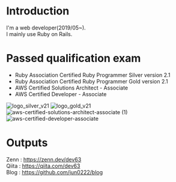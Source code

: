 # Introduction
I'm a web developer(2019/05~).  
I mainly use Ruby on Rails.

# Passed qualification exam
- Ruby Association Certified Ruby Programmer Silver version 2.1
- Ruby Association Certified Ruby Programmer Gold version 2.1
- AWS Certified Solutions Architect - Associate  
- AWS Certified Developer - Associate  

![logo_silver_v21](https://user-images.githubusercontent.com/47178202/147683245-bb9bf9f2-c250-4fe4-8ac6-e05a7a53273a.png)
![logo_gold_v21](https://user-images.githubusercontent.com/47178202/147683235-f4dcc2ad-11fc-4009-97ca-4e3adfa32fd0.png)
![aws-certified-solutions-architect-associate (1)](https://user-images.githubusercontent.com/47178202/147683254-919f81d1-98bb-4add-9c62-41ce1148d0f4.png)
![aws-certified-developer-associate](https://user-images.githubusercontent.com/47178202/150670762-88f6df37-e47b-48da-8949-65e4469e988e.png)


# Outputs
Zenn : https://zenn.dev/dev63  
Qiita : https://qiita.com/dev63  
Blog : https://github.com/jun0222/blog  
